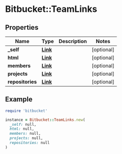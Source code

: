 # Bitbucket::TeamLinks

## Properties

| Name | Type | Description | Notes |
| ---- | ---- | ----------- | ----- |
| **_self** | [**Link**](Link.md) |  | [optional] |
| **html** | [**Link**](Link.md) |  | [optional] |
| **members** | [**Link**](Link.md) |  | [optional] |
| **projects** | [**Link**](Link.md) |  | [optional] |
| **repositories** | [**Link**](Link.md) |  | [optional] |

## Example

```ruby
require 'bitbucket'

instance = Bitbucket::TeamLinks.new(
  _self: null,
  html: null,
  members: null,
  projects: null,
  repositories: null
)
```

